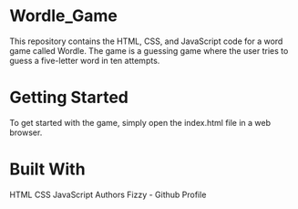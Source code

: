 # Wordle_Game

This repository contains the HTML, CSS, and JavaScript code for a word game called Wordle. The game is a guessing game where the user tries to guess a five-letter word in ten attempts.

# Getting Started
To get started with the game, simply open the index.html file in a web browser.

# Built With
HTML
CSS
JavaScript
Authors
Fizzy - Github Profile
